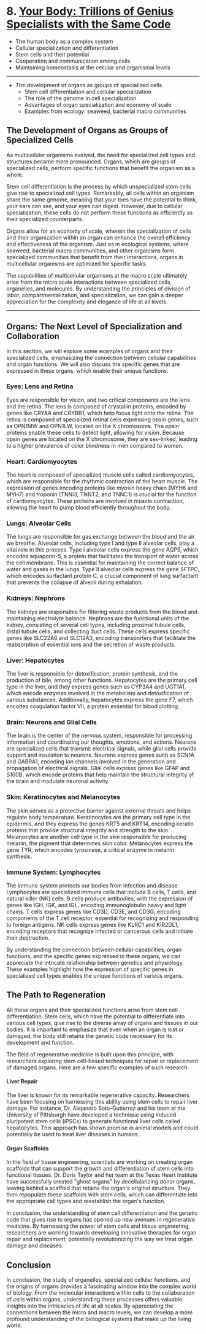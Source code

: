 # 8. [Your Body: Trillions of Genius Specialists with the Same Code](08.md)

- The human body as a complex system
- Cellular specialization and differentiation
- Stem cells and their potential
- Cooperation and communication among cells
- Maintaining homeostasis at the cellular and organismal levels

---



   - The development of organs as groups of specialized cells
     * Stem cell differentiation and cellular specialization
     * The role of the genome in cell specialization
     * Advantages of organ specialization and economy of scale
     * Examples from ecology: seaweed, bacterial macro communities


## The Development of Organs as Groups of Specialized Cells

As multicellular organisms evolved, the need for specialized cell types and structures became more pronounced. Organs, which are groups of specialized cells, perform specific functions that benefit the organism as a whole.

Stem cell differentiation is the process by which unspecialized stem cells give rise to specialized cell types. Remarkably, all cells within an organism share the same genome, meaning that your toes have the potential to think, your ears can see, and your eyes can digest. However, due to cellular specialization, these cells do not perform these functions as efficiently as their specialized counterparts.

Organs allow for an economy of scale, wherein the specialization of cells and their organization within an organ can enhance the overall efficiency and effectiveness of the organism. Just as in ecological systems, where seaweed, bacterial macro communities, and other organisms form specialized communities that benefit from their interactions, organs in multicellular organisms are optimized for specific tasks.

The capabilities of multicellular organisms at the macro scale ultimately arise from the micro scale interactions between specialized cells, organelles, and molecules. By understanding the principles of division of labor, compartmentalization, and specialization, we can gain a deeper appreciation for the complexity and elegance of life at all levels.

---

## Organs: The Next Level of Specialization and Collaboration
In this section, we will explore some examples of organs and their specialized cells, emphasizing the connection between cellular capabilities and organ functions. We will also discuss the specific genes that are expressed in these organs, which enable their unique functions.

### Eyes: Lens and Retina
Eyes are responsible for vision, and two critical components are the lens and the retina. The lens is composed of crystallin proteins, encoded by genes like CRYAA and CRYBB1, which help focus light onto the retina. The retina is composed of specialized retinal cells expressing opsin genes, such as OPN1MW and OPN1LW, located on the X chromosome. The opsin proteins enable these cells to detect light, allowing for vision. Because opsin genes are located on the X chromosome, they are sex-linked, leading to a higher prevalence of color blindness in men compared to women.

### Heart: Cardiomyocytes
The heart is composed of specialized muscle cells called cardiomyocytes, which are responsible for the rhythmic contraction of the heart muscle. The expression of genes encoding proteins like myosin heavy chain (MYH6 and MYH7) and troponin (TNNI3, TNNT2, and TNNC1) is crucial for the function of cardiomyocytes. These proteins are involved in muscle contraction, allowing the heart to pump blood efficiently throughout the body.

### Lungs: Alveolar Cells
The lungs are responsible for gas exchange between the blood and the air we breathe. Alveolar cells, including type I and type II alveolar cells, play a vital role in this process. Type I alveolar cells express the gene AQP5, which encodes aquaporin-5, a protein that facilitates the transport of water across the cell membrane. This is essential for maintaining the correct balance of water and gases in the lungs. Type II alveolar cells express the gene SFTPC, which encodes surfactant protein C, a crucial component of lung surfactant that prevents the collapse of alveoli during exhalation.

### Kidneys: Nephrons
The kidneys are responsible for filtering waste products from the blood and maintaining electrolyte balance. Nephrons are the functional units of the kidney, consisting of several cell types, including proximal tubule cells, distal tubule cells, and collecting duct cells. These cells express specific genes like SLC22A6 and SLC12A3, encoding transporters that facilitate the reabsorption of essential ions and the secretion of waste products.

### Liver: Hepatocytes
The liver is responsible for detoxification, protein synthesis, and the production of bile, among other functions. Hepatocytes are the primary cell type in the liver, and they express genes such as CYP3A4 and UGT1A1, which encode enzymes involved in the metabolism and detoxification of various substances. Additionally, hepatocytes express the gene F7, which encodes coagulation factor VII, a protein essential for blood clotting.

### Brain: Neurons and Glial Cells
The brain is the center of the nervous system, responsible for processing information and coordinating our thoughts, emotions, and actions. Neurons are specialized cells that transmit electrical signals, while glial cells provide support and insulation to neurons. Neurons express genes such as SCN1A and GABRA1, encoding ion channels involved in the generation and propagation of electrical signals. Glial cells express genes like GFAP and S100B, which encode proteins that help maintain the structural integrity of the brain and modulate neuronal activity.

### Skin: Keratinocytes and Melanocytes
The skin serves as a protective barrier against external threats and helps regulate body temperature. Keratinocytes are the primary cell type in the epidermis, and they express the genes KRT5 and KRT14, encoding keratin proteins that provide structural integrity and strength to the skin. Melanocytes are another cell type in the skin responsible for producing melanin, the pigment that determines skin color. Melanocytes express the gene TYR, which encodes tyrosinase, a critical enzyme in melanin synthesis.

### Immune System: Lymphocytes
The immune system protects our bodies from infection and disease. Lymphocytes are specialized immune cells that include B cells, T cells, and natural killer (NK) cells. B cells produce antibodies, with the expression of genes like IGH, IGK, and IGL, encoding immunoglobulin heavy and light chains. T cells express genes like CD3D, CD3E, and CD3G, encoding components of the T cell receptor, essential for recognizing and responding to foreign antigens. NK cells express genes like KLRC1 and KIR2DL1, encoding receptors that recognize infected or cancerous cells and initiate their destruction.

By understanding the connection between cellular capabilities, organ functions, and the specific genes expressed in these organs, we can appreciate the intricate relationship between genetics and physiology. These examples highlight how the expression of specific genes in specialized cell types enables the unique functions of various organs.

## The Path to Regeneration
All these organs and their specialized functions arise from stem cell differentiation. Stem cells, which have the potential to differentiate into various cell types, give rise to the diverse array of organs and tissues in our bodies. It is important to emphasize that even when an organ is lost or damaged, the body still retains the genetic code necessary for its development and function.

The field of regenerative medicine is built upon this principle, with researchers exploring stem cell-based techniques for repair or replacement of damaged organs. Here are a few specific examples of such research:

#### Liver Repair
The liver is known for its remarkable regenerative capacity. Researchers have been focusing on harnessing this ability using stem cells to repair liver damage. For instance, Dr. Alejandro Soto-Gutierrez and his team at the University of Pittsburgh have developed a technique using induced pluripotent stem cells (iPSCs) to generate functional liver cells called hepatocytes. This approach has shown promise in animal models and could potentially be used to treat liver diseases in humans.

#### Organ Scaffolds
In the field of tissue engineering, scientists are working on creating organ scaffolds that can support the growth and differentiation of stem cells into functional tissues. Dr. Doris Taylor and her team at the Texas Heart Institute have successfully created "ghost organs" by decellularizing donor organs, leaving behind a scaffold that retains the organ's original structure. They then repopulate these scaffolds with stem cells, which can differentiate into the appropriate cell types and reestablish the organ's function.

In conclusion, the understanding of stem cell differentiation and the genetic code that gives rise to organs has opened up new avenues in regenerative medicine. By harnessing the power of stem cells and tissue engineering, researchers are working towards developing innovative therapies for organ repair and replacement, potentially revolutionizing the way we treat organ damage and diseases.


## Conclusion
In conclusion, the study of organelles, specialized cellular functions, and the origins of organs provides a fascinating window into the complex world of biology. From the molecular interactions within cells to the collaboration of cells within organs, understanding these processes offers valuable insights into the intricacies of life at all scales. By appreciating the connections between the micro and macro levels, we can develop a more profound understanding of the biological systems that make up the living world.
